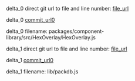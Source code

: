 delta_0 direct git url to file and line number: [file_url](https://www.github.com/hackoregon/civic/commit/2ec50a365b7b8eb901aceceab3419131afc90669/#diff-d3e2455037819b5e61ee217fb0b73892d505572c79af1229296446cdbbfe3335L58)

delta_0 [commit_url0](https://www.github.com/hackoregon/civic/commit/2ec50a365b7b8eb901aceceab3419131afc90669)

delta_0 filename: packages/component-library/src/HexOverlay/HexOverlay.js



delta_1 direct git url to file and line number: [file_url](https://www.github.com/DaVarga/slingxdcc/commit/94b5fe5f5561ee5ef4b690e785871fdbb038d180/#diff-8f1a0829510e1645970d40111fe90a4b8c125bae2edaa76638415d7e86fb77e8L61)

delta_1 [commit_url0](https://www.github.com/DaVarga/slingxdcc/commit/94b5fe5f5561ee5ef4b690e785871fdbb038d180)

delta_1 filename: lib/packdb.js



